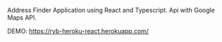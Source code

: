 Address Finder Application using React and Typescript.
Api with Google Maps API.

DEMO: https://ryb-heroku-react.herokuapp.com/

